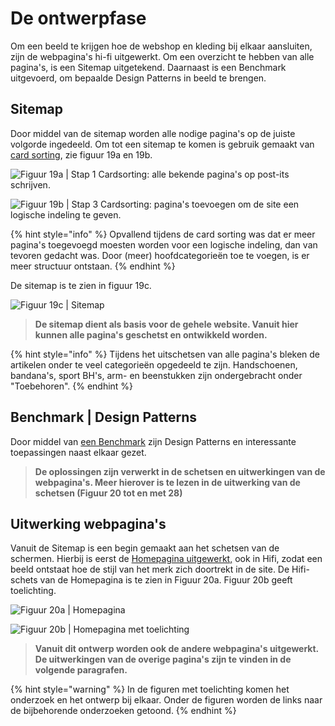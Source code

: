 # De ontwerpfase

Om een beeld te krijgen hoe de webshop en kleding bij elkaar aansluiten, zijn de webpagina's hi-fi uitgewerkt. Om een overzicht te hebben van alle pagina's, is een Sitemap uitgetekend. Daarnaast is een Benchmark uitgevoerd, om bepaalde Design Patterns in beeld te brengen.

## Sitemap

Door middel van de sitemap worden alle nodige pagina's op de juiste volgorde ingedeeld. Om tot een sitemap te komen is gebruik gemaakt van [card sorting](https://kpmelzakkers.gitbook.io/cyclismo-product-biografie/deelvraag-1/deelvraag-6-or-hoe-gaat-de-vormgeving-van-de-webshop-eruit-zien/subvraag-3-or-hoe-sluiten-de-webshop-en-de-kleding-bij-elkaar-aan-1/sitemap), zie figuur 19a en 19b.

![Figuur 19a \| Stap 1 Cardsorting: alle bekende pagina&apos;s op post-its schrijven.](../.gitbook/assets/afbeelding_sitemap_plakkers.jpg)

![Figuur 19b \| Stap 3 Cardsorting: pagina&apos;s toevoegen om de site een logische indeling te geven.](../.gitbook/assets/afbeelding_sitemap_2muur.jpg)

{% hint style="info" %}
Opvallend tijdens de card sorting was dat er meer pagina's toegevoegd moesten worden voor een logische indeling, dan van tevoren gedacht was. Door \(meer\) hoofdcategorieën toe te voegen, is er meer structuur ontstaan. 
{% endhint %}

De sitemap is te zien in figuur 19c.

![Figuur 19c \| Sitemap](../.gitbook/assets/figuur14_sitemap.jpg)

> **De sitemap dient als basis voor de gehele website. Vanuit hier kunnen alle pagina's geschetst en ontwikkeld worden.**

{% hint style="info" %}
Tijdens het uitschetsen van alle pagina's bleken de artikelen onder te veel categorieën opgedeeld te zijn. Handschoenen, bandana's, sport BH's, arm- en beenstukken zijn ondergebracht onder "Toebehoren".
{% endhint %}

## Benchmark \| Design Patterns

Door middel van [een Benchmark](https://kpmelzakkers.gitbook.io/cyclismo-product-biografie/deelvraag-1/deelvraag-6-or-hoe-gaat-de-vormgeving-van-de-webshop-eruit-zien/subvraag-3-or-hoe-sluiten-de-webshop-en-de-kleding-bij-elkaar-aan-1/subvraag-3-or-hoe-sluiten-de-webshop-en-de-kleding-bij-elkaar-aan) zijn Design Patterns en interessante toepassingen naast elkaar gezet. 

> **De oplossingen zijn verwerkt in de schetsen en uitwerkingen van de webpagina's. Meer hierover is te lezen in de uitwerking van de schetsen \(Figuur 20 tot en met 28\)**

## Uitwerking webpagina's

Vanuit de Sitemap is een begin gemaakt aan het schetsen van de schermen. Hierbij is eerst de [Homepagina uitgewerkt,](https://kpmelzakkers.gitbook.io/cyclismo-product-biografie/deelvraag-1/deelvraag-6-or-hoe-gaat-de-vormgeving-van-de-webshop-eruit-zien/subvraag-3-or-hoe-sluiten-de-webshop-en-de-kleding-bij-elkaar-aan-1/uitwerking-home) ook in Hifi, zodat een beeld ontstaat hoe de stijl van het merk zich doortrekt in de site. De Hifi-schets van de Homepagina is te zien in Figuur 20a. Figuur 20b geeft toelichting.

![Figuur 20a \| Homepagina](../.gitbook/assets/figuur15_homescherm.jpg)

![Figuur 20b \| Homepagina met toelichting](../.gitbook/assets/figuur15b_homescherm.jpg)

> **Vanuit dit ontwerp worden ook de andere webpagina's uitgewerkt. De uitwerkingen van de overige pagina's zijn te vinden in de volgende paragrafen.**

{% hint style="warning" %}
In de figuren met toelichting komen het onderzoek en het ontwerp bij elkaar. Onder de figuren worden de links naar de bijbehorende onderzoeken getoond.
{% endhint %}

